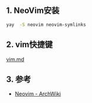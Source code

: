 ## 1. NeoVim安装
```sh
yay  -S neovim neovim-symlinks
```

## 2. vim快捷键
[vim.md](vim.md)
## 3. 参考
- [Neovim - ArchWiki](https://wiki.archlinux.org/title/Neovim#Configuration)
